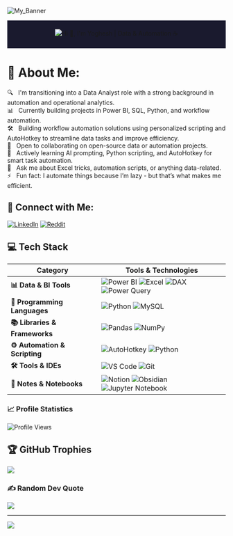![My_Banner](https://user-images.githubusercontent.com/74038190/225813708-98b745f2-7d22-48cf-9150-083f1b00d6c9.gif)

<!-- Typing Intro -->
<div align="center" style="background-color:#1a1a2e; padding: 20px;">
  <img src="https://readme-typing-svg.herokuapp.com?font=Ubuntu&weight=700&size=40&pause=1000&color=E6F7E0&background=1a1a2e00&center=true&width=500&height=75&lines=Hi+%F0%9F%91%8B%2C+I'm+Yoghesh;Data+%26+Automation+%E2%98%95" alt="Hi 👋, I'm Yoghesh | Data & Automation ☕">
</div>

# 💫 About Me:
🔍 &nbsp; I'm transitioning into a Data Analyst role with a strong background in automation and operational analytics.\
📊 &nbsp; Currently building projects in Power BI, SQL, Python, and workflow automation.\
🛠️ &nbsp; Building workflow automation solutions using personalized scripting and AutoHotkey to streamline data tasks and improve efficiency.\
🤝 &nbsp; Open to collaborating on open-source data or automation projects.\
🧠 &nbsp; Actively learning AI prompting, Python scripting, and AutoHotkey for smart task automation.\
💬 &nbsp; Ask me about Excel tricks, automation scripts, or anything data-related.\
⚡ &nbsp; Fun fact: I automate things because I’m lazy - but that’s what makes me efficient.

## 💼 Connect with Me:
[![LinkedIn](https://img.shields.io/static/v1.svg?label=LinkedIn&message=yoghesh-vm&logo=linkedin&style=flat&color=0A66C2)](https://www.linkedin.com/in/yoghesh-vm-39568639/)  [![Reddit](https://img.shields.io/badge/Reddit-%23FF4500.svg?logo=Reddit&logoColor=white)](https://www.reddit.com/u/Autonomo369/s/ajjubF4OmX)

## 💻 Tech Stack

| Category                 | Tools & Technologies |
|--------------------------|----------------------|
| **📊 Data & BI Tools**   | ![Power BI](https://img.shields.io/badge/Power%20BI-F2C811?style=plastic&logo=powerbi&logoColor=black) ![Excel](https://img.shields.io/badge/Excel-217346?style=plastic&logo=microsoft-excel&logoColor=white) ![DAX](https://img.shields.io/badge/DAX-0078D4?style=plastic&logo=microsoft&logoColor=white) ![Power Query](https://img.shields.io/badge/Power%20Query-742774?style=plastic&logo=microsoft&logoColor=white) |
| **🐍 Programming Languages** | ![Python](https://img.shields.io/badge/Python-3670A0?style=plastic&logo=python&logoColor=ffdd54) ![MySQL](https://img.shields.io/badge/MySQL-005C84?style=plastic&logo=mysql&logoColor=white) |
| **📚 Libraries & Frameworks** | ![Pandas](https://img.shields.io/badge/Pandas-150458?style=plastic&logo=pandas&logoColor=white) ![NumPy](https://img.shields.io/badge/NumPy-013243?style=plastic&logo=numpy&logoColor=white) |
| **⚙️ Automation & Scripting** | ![AutoHotkey](https://img.shields.io/badge/AutoHotkey-334455?style=plastic) ![Python](https://img.shields.io/badge/Python-3670A0?style=plastic&logo=python&logoColor=ffdd54) |
| **🛠️ Tools & IDEs**          | ![VS Code](https://img.shields.io/badge/VS%20Code-007ACC?style=plastic&logo=visual-studio-code&logoColor=white) ![Git](https://img.shields.io/badge/Git-F05032?style=plastic&logo=git&logoColor=white) |
| **📝 Notes & Notebooks** | ![Notion](https://img.shields.io/badge/Notion-000000?style=plastic&logo=notion&logoColor=white) ![Obsidian](https://img.shields.io/badge/Obsidian-483699?style=plastic&logo=obsidian&logoColor=white) ![Jupyter Notebook](https://img.shields.io/badge/Jupyter-F37626?style=plastic&logo=jupyter&logoColor=white) |



### 📈 Profile Statistics  
![Profile Views](https://komarev.com/ghpvc/?username=wsnh2022&label=Profile%20views&color=0e75b6&style=flat)

## 🏆 GitHub Trophies
![](https://github-profile-trophy.vercel.app/?username=Wsnh&theme=onedark&no-frame=true&no-bg=true&margin-w=4)

### ✍️ Random Dev Quote
![](https://quotes-github-readme.vercel.app/api?type=horizontal&theme=radical)

---
[![](https://visitcount.itsvg.in/api?id=Wsnh&icon=0&color=13)](https://visitcount.itsvg.in)

<!-- Proudly created with GPRM ( https://gprm.itsvg.in ) -->

<!-- NOT GOOD ENOUGH

# 💻 Tech Stack:
![Python](https://img.shields.io/badge/python-3670A0?style=plastic&logo=python&logoColor=ffdd54)&nbsp;
![PythonAnywhere](https://img.shields.io/badge/pythonanywhere-%232F9FD7.svg?style=plastic&logo=pythonanywhere&logoColor=151515)&nbsp;
![MySQL](https://img.shields.io/badge/MySQL-005C84?style=plastic&logo=mysql&logoColor=white)&nbsp;
![Power BI](https://img.shields.io/badge/Power%20BI-F2C811?style=plastic&logo=powerbi&logoColor=black)&nbsp;
![Microsoft Excel](https://img.shields.io/badge/Excel-217346?style=plastic&logo=microsoft-excel&logoColor=white)&nbsp;
![Pandas](https://img.shields.io/badge/pandas-150458?style=plastic&logo=pandas&logoColor=white)&nbsp;
![AutoHotkey](https://img.shields.io/badge/AutoHotkey-334455?style=plastic)&nbsp;
![Visual Studio Code](https://img.shields.io/badge/VS%20Code-007ACC?style=plastic&logo=visual-studio-code&logoColor=white)&nbsp;
![Git](https://img.shields.io/badge/Git-F05032?style=plastic&logo=git&logoColor=white)

# 📊 GitHub Stats:
![](https://github-readme-stats.vercel.app/api?username=Wsnh&theme=github_dark&hide_border=false&include_all_commits=false&count_private=false)<br/>
![](https://github-readme-streak-stats.herokuapp.com/?user=Wsnh&theme=github_dark&hide_border=false)<br/>
![](https://github-readme-stats.vercel.app/api/top-langs/?username=Wsnh&theme=github_dark&hide_border=false&include_all_commits=false&count_private=false&layout=compact)
-->
